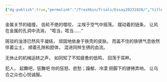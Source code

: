 ```yaml
---
{"dg-publish":true,"permalink":"/Trashbin/Trials/Essay20231028/","title":"231028","created":"","updated":""}
---
```


金属关节的碰撞，
齿轮不绝的噬咬，
尘埃于空气中摇荡。
摆动着的链条，
让风在金属的孔洞中流淌，
”哐当，哐当……“

斑驳的油漆已然风干凝结，
顽固地依身于铁壳的皮肤。
而盖不住的铁锈气息依然伴着尘土，
顺着孔隙和腔体，
混进同样生锈的血流。

无休止的机械运转之声，
如同知了不知疲惫的低鸣，
回荡于耳畔。

犯人，
起舞吧，狂舞吧
你的狂怒、悲愁；躁郁、冷漠
把脚下的镣铐弄响，
让乌合之众也心悦诚服。